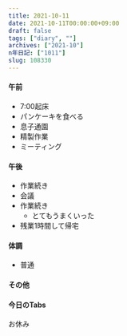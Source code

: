 ```yaml
---
title: 2021-10-11
date: 2021-10-11T00:00:00+09:00
draft: false
tags: ["diary", ""]
archives: ["2021-10"]
n年日記: ["1011"]
slug: 108330
---
```

#### 午前
- 7:00起床
- パンケーキを食べる
- 息子通園
- 精製作業
- ミーティング
#### 午後
- 作業続き
- 会議
- 作業続き
  - とてもうまくいった
- 残業1時間して帰宅
#### 体調
- 普通
#### その他
#### 今日のTabs
お休み